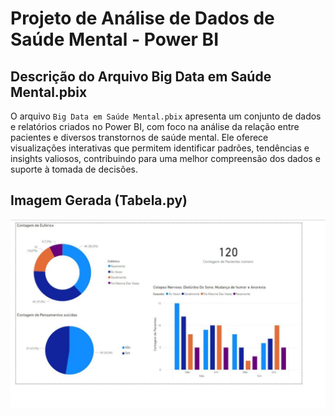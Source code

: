 # Projeto de Análise de Dados de Saúde Mental - Power BI

## Descrição do Arquivo Big Data em Saúde Mental.pbix  
O arquivo `Big Data em Saúde Mental.pbix` apresenta um conjunto de dados e relatórios criados no Power BI, com foco na análise da relação entre pacientes e diversos transtornos de saúde mental. Ele oferece visualizações interativas que permitem identificar padrões, tendências e insights valiosos, contribuindo para uma melhor compreensão dos dados e suporte à tomada de decisões.

## Imagem Gerada (Tabela.py)  
![Tabela de PowerBI](./img/PowerBI.jpeg)
